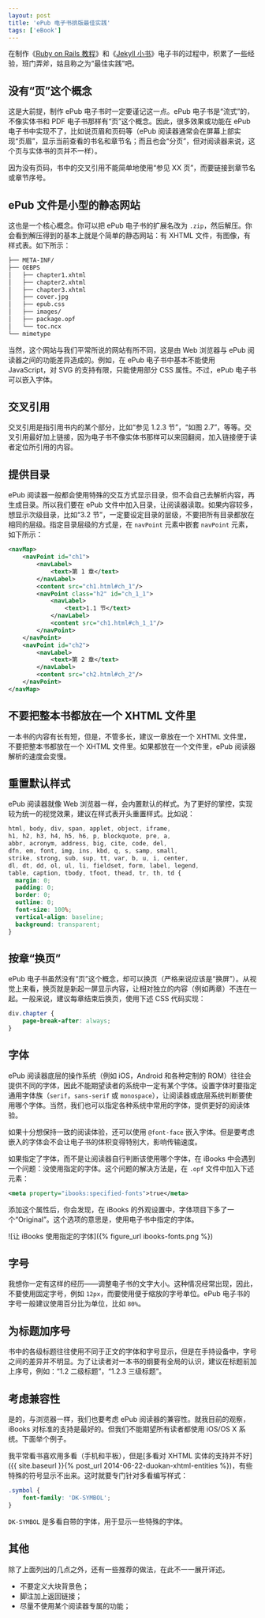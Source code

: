 ```yaml
---
layout: post
title: 'ePub 电子书排版最佳实践'
tags: ['eBook']
---
```


在制作《[Ruby on Rails 教程](http://railstutorial-china.org)》和《[Jekyll 小书](http://jekyll-china.com/book/)》电子书的过程中，积累了一些经验，班门弄斧，姑且称之为“最佳实践”吧。

## 没有“页”这个概念

这是大前提，制作 ePub 电子书时一定要谨记这一点。ePub 电子书是“流式”的，不像实体书和 PDF 电子书那样有“页”这个概念。因此，很多效果或功能在 ePub 电子书中实现不了，比如说页眉和页码等（ePub 阅读器通常会在屏幕上部实现“页眉”，显示当前查看的书名和章节名；而且也会“分页”，但对阅读器来说，这个页与实体书的页并不一样）。

因为没有页码，书中的交叉引用不能简单地使用“参见 XX 页”，而要链接到章节名或章节序号。

## ePub 文件是小型的静态网站

这也是一个核心概念。你可以把 ePub 电子书的扩展名改为 `.zip`，然后解压。你会看到解压得到的基本上就是个简单的静态网站：有 XHTML 文件，有图像，有样式表。如下所示：

```sh
├── META-INF/
├── OEBPS
│   ├── chapter1.xhtml
│   ├── chapter2.xhtml
│   ├── chapter3.xhtml
│   ├── cover.jpg
│   ├── epub.css
│   ├── images/
│   ├── package.opf
│   └── toc.ncx
└── mimetype
```

当然，这个网站与我们平常所说的网站有所不同，这是由 Web 浏览器与 ePub 阅读器之间的功能差异造成的。例如，在 ePub 电子书中基本不能使用 JavaScript，对 SVG 的支持有限，只能使用部分 CSS 属性。不过，ePub 电子书可以嵌入字体。

## 交叉引用

交叉引用是指引用书内的某个部分，比如“参见 1.2.3 节”，“如图 2.7”，等等。交叉引用最好加上链接，因为电子书不像实体书那样可以来回翻阅，加入链接便于读者定位所引用的内容。

## 提供目录

ePub 阅读器一般都会使用特殊的交互方式显示目录，但不会自己去解析内容，再生成目录。所以我们要在 ePub 文件中加入目录，让阅读器读取。如果内容较多，想显示次级目录，比如“3.2 节”，一定要设定目录的层级，不要把所有目录都放在相同的层级。指定目录层级的方式是，在 `navPoint` 元素中嵌套 `navPoint` 元素，如下所示：

```xml
<navMap>
    <navPoint id="ch1">
        <navLabel>
            <text>第 1 章</text>
        </navLabel>
        <content src="ch1.html#ch_1"/>
        <navPoint class="h2" id="ch_1_1">
            <navLabel>
                <text>1.1 节</text>
            </navLabel>
            <content src="ch1.html#ch_1_1"/>
        </navPoint>
    </navPoint>
    <navPoint id="ch2">
        <navLabel>
            <text>第 2 章</text>
        </navLabel>
        <content src="ch2.html#ch_2"/>
    </navPoint>
</navMap>
```

## 不要把整本书都放在一个 XHTML 文件里

一本书的内容有长有短，但是，不管多长，建议一章放在一个 XHTML 文件里，不要把整本书都放在一个 XHTML 文件里。如果都放在一个文件里，ePub 阅读器解析的速度会变慢。

## 重置默认样式

ePub 阅读器就像 Web 浏览器一样，会内置默认的样式。为了更好的掌控，实现较为统一的视觉效果，建议在样式表开头重置样式。比如说：

```css
html, body, div, span, applet, object, iframe,
h1, h2, h3, h4, h5, h6, p, blockquote, pre, a,
abbr, acronym, address, big, cite, code, del,
dfn, em, font, img, ins, kbd, q, s, samp, small,
strike, strong, sub, sup, tt, var, b, u, i, center,
dl, dt, dd, ol, ul, li, fieldset, form, label, legend,
table, caption, tbody, tfoot, thead, tr, th, td {
  margin: 0;
  padding: 0;
  border: 0;
  outline: 0;
  font-size: 100%;
  vertical-align: baseline;
  background: transparent;
}
```

## 按章“换页”

ePub 电子书虽然没有“页”这个概念，却可以换页（严格来说应该是“换屏”）。从视觉上来看，换页就是新起一屏显示内容，让相对独立的内容（例如两章）不连在一起。一般来说，建议每章结束后换页，使用下述 CSS 代码实现：

```css
div.chapter {
    page-break-after: always;
}
```

## 字体

ePub 阅读器底层的操作系统（例如 iOS，Android 和各种定制的 ROM）往往会提供不同的字体，因此不能期望读者的系统中一定有某个字体。设置字体时要指定通用字体族（`serif`，`sans-serif` 或 `monospace`），让阅读器或底层系统判断要使用哪个字体。当然，我们也可以指定各种系统中常用的字体，提供更好的阅读体验。

如果十分想保持一致的阅读体验，还可以使用 `@font-face` 嵌入字体。但是要考虑嵌入的字体会不会让电子书的体积变得特别大，影响传输速度。

如果指定了字体，而不是让阅读器自行判断该使用哪个字体，在 iBooks 中会遇到一个问题：没使用指定的字体。这个问题的解决方法是，在 `.opf` 文件中加入下述元素：

```xml
<meta property="ibooks:specified-fonts">true</meta>
```

添加这个属性后，你会发现，在 iBooks 的外观设置中，字体项目下多了一个“Original”。这个选项的意思是，使用电子书中指定的字体。

![让 iBooks 使用指定的字体]({% figure_url ibooks-fonts.png %})

## 字号

我想你一定有这样的经历——调整电子书的文字大小。这种情况经常出现，因此，不要使用固定字号，例如 `12px`，而要使用便于缩放的字号单位。ePub 电子书的字号一般建议使用百分比为单位，比如 `80%`。

## 为标题加序号

书中的各级标题往往使用不同于正文的字体和字号显示，但是在手持设备中，字号之间的差异并不明显。为了让读者对一本书的纲要有全局的认识，建议在标题前加上序号，例如：“1.2 二级标题”，“1.2.3 三级标题”。

## 考虑兼容性

是的，与浏览器一样，我们也要考虑 ePub 阅读器的兼容性。就我目前的观察，iBooks 对标准的支持是最好的。但我们不能期望所有读者都使用 iOS/OS X 系统。下面举个例子。

我平常看书喜欢用多看（手机和平板），但是[多看对 XHTML 实体的支持并不好]({{ site.baseurl }}{% post_url 2014-06-22-duokan-xhtml-entities %})，有些特殊的符号显示不出来。这时就要专门针对多看编写样式：

```css
.symbol {
    font-family: 'DK-SYMBOL';
}
```

`DK-SYMBOL` 是多看自带的字体，用于显示一些特殊的字体。

## 其他

除了上面列出的几点之外，还有一些推荐的做法，在此不一一展开详述。

- 不要定义大块背景色；
- 脚注加上返回链接；
- 尽量不使用某个阅读器专属的功能；
